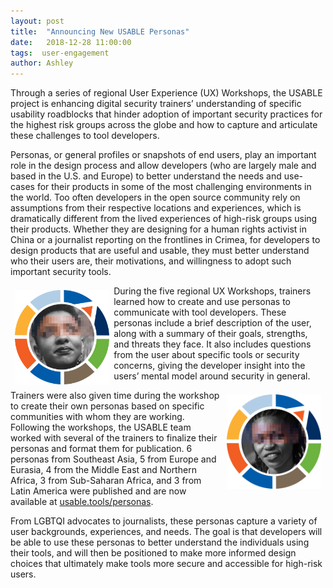 ```yaml
---
layout: post
title:  "Announcing New USABLE Personas"
date:   2018-12-28 11:00:00
tags:  user-engagement
author: Ashley
---
```


Through a series of regional User Experience (UX) Workshops, the USABLE project is enhancing digital security trainers’ understanding of specific usability roadblocks that hinder adoption of important security practices for the highest risk groups across the globe and how to capture and articulate these challenges to tool developers.

Personas, or general profiles or snapshots of end users, play an important role in the design process and allow developers (who are largely male and based in the U.S. and Europe) to better understand the needs and use-cases for their products in some of the most challenging environments in the world. Too often developers in the open source community rely on assumptions from their respective locations and experiences, which is dramatically different from the lived experiences of high-risk groups using their products. Whether they are designing for a human rights activist in China or a journalist reporting on the frontlines in Crimea, for developers to design products that are useful and usable, they must better understand who their users are, their motivations, and willingness to adopt such important security tools.

<a href="https://usable.tools/personas/sd-fatima" title="Persona: Fatima from Sudan"><img src="/personas/sd-fatima.png" alt="Persona: Fatima from Sudan" style="float: left; margin: .5em; border: 0; width: 30%"/></a> During the five regional UX Workshops, trainers learned how to create and use personas to communicate with tool developers. These personas include a brief description of the user, along with a summary of their goals, strengths, and threats they face. It also includes questions from the user about specific tools or security concerns, giving the developer insight into the users’ mental model around security in general.  

<a href="https://usable.tools/personas/ky-alexandria" title="Persona: Alexandria from Kenya"><img src="/personas/ky-alexandria.png" alt="Persona: Alexandria from Kenya" style="float: right; margin: .5em; border: 0; width: 30%"/></a>Trainers were also given time during the workshop to create their own personas based on specific communities with whom they are working. Following the workshops, the USABLE team worked with several of the trainers to finalize their personas and format them for publication. 6 personas from Southeast Asia, 5 from Europe and Eurasia, 4 from the Middle East and Northern Africa, 3 from Sub-Saharan Africa, and 3 from Latin America were published and are now available at [usable.tools/personas](https://usable.tools/personas).

From LGBTQI advocates to journalists, these personas capture a variety of user backgrounds, experiences, and needs. The goal is that developers will be able to use these personas to better understand the individuals using their tools, and will then be positioned to make more informed design choices that ultimately make tools more secure and accessible for high-risk users.
